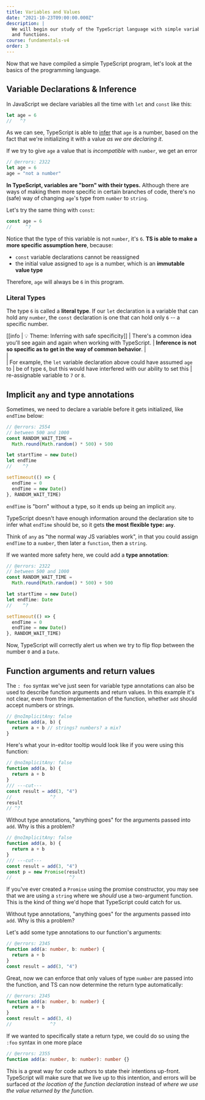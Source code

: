 ```yaml
---
title: Variables and Values
date: "2021-10-23T09:00:00.000Z"
description: |
  We will begin our study of the TypeScript language with simple variables
  and functions.
course: fundamentals-v4
order: 3
---
```


Now that we have compiled a simple TypeScript program, let's look at
the basics of the programming language.

## Variable Declarations & Inference

In JavaScript we declare variables all the time with `let` and `const` like this:

```ts twoslash
let age = 6
//   ^?
```

As we can see, TypeScript is able to [infer](https://www.typescriptlang.org/docs/handbook/type-inference.html) that `age` is a number, based on the
fact that we're initializing it with a value _as we are declaring it_.

If we try to give `age` a value that is _incompatible_ with `number`, we get an error

```ts twoslash
// @errors: 2322
let age = 6
age = "not a number"
```

**In TypeScript, variables are "born" with their types.** Although
there are ways of making them more specific in certain branches of code,
there's no (safe) way of changing `age`'s type from `number` to `string`.

Let's try the same thing with `const`:

```ts twoslash
const age = 6
//     ^?
```

Notice that the type of this variable is not `number`, it's `6`. **TS is able to make
a more specific assumption here**, because:

- `const` variable declarations cannot be reassigned
- the initial value assigned to `age` is a number, which is an **immutable value type**

Therefore, `age` will always be `6` in this program.

### Literal Types

The type `6` is called a **literal type**. If our `let` declaration is a variable
that can hold any `number`, the `const` declaration is one that can hold only `6` --
a specific number.

[[info | :bulb: Theme: Inferring with safe specificity]]
| There's a common idea you'll see again and again when working with TypeScript.
| **Inference is not so specific as to get in the way of common behavior**.
| <br />
| <br />
| For example, the `let` variable declaration above could have assumed `age` to
| be of type `6`, but this would have interfered with our ability to set this
| re-assignable variable to `7` or `8`.

## Implicit `any` and type annotations

Sometimes, we need to declare a variable before it gets initialized, like `endTime` below:

```ts twoslash
// @errors: 2554
// between 500 and 1000
const RANDOM_WAIT_TIME =
  Math.round(Math.random() * 500) + 500

let startTime = new Date()
let endTime
//    ^?

setTimeout(() => {
  endTime = 0
  endTime = new Date()
}, RANDOM_WAIT_TIME)
```

`endTime` is "born" without a type, so it ends up being an implicit `any`.

TypeScript doesn't have enough information around the declaration site to infer
what `endTime` should be, so it gets **the most flexible type: `any`**.

Think of `any` as "the normal way JS variables work", in that you could assign
`endTime` to a `number`, then later a `function`, then a `string`.

If we wanted more safety here, we could add a **type annotation**:

```ts twoslash
// @errors: 2322
// between 500 and 1000
const RANDOM_WAIT_TIME =
  Math.round(Math.random() * 500) + 500

let startTime = new Date()
let endTime: Date
//    ^?

setTimeout(() => {
  endTime = 0
  endTime = new Date()
}, RANDOM_WAIT_TIME)
```

Now, TypeScript will correctly alert us when we try to flip flop between the number `0` and
a `Date`.

## Function arguments and return values

The `: foo` syntax we've just seen for variable type annotations can also be used
to describe function arguments and return values. In this example it's not clear,
even from the implementation of the function, whether `add` should accept numbers or strings.

```ts twoslash
// @noImplicitAny: false
function add(a, b) {
  return a + b // strings? numbers? a mix?
}
```

Here's what your in-editor tooltip would look like if you were using this function:

```ts twoslash
// @noImplicitAny: false
function add(a, b) {
  return a + b
}
/// ---cut---
const result = add(3, "4")
//              ^?
result
// ^?
```

Without type annotations, "anything goes" for the arguments passed into `add`. Why is this a problem?

```ts twoslash
// @noImplicitAny: false
function add(a, b) {
  return a + b
}
/// ---cut---
const result = add(3, "4")
const p = new Promise(result)
//                     ^?
```

If you've ever created a `Promise` using the promise constructor, you may see
that we are using a `string` where we _should_ use a two-argument function. This
is the kind of thing we'd hope that TypeScript could catch for us.

Without type annotations, "anything goes" for the arguments passed into `add`. Why is this a problem?

Let's add some type annotations to our function's arguments:

```ts twoslash
// @errors: 2345
function add(a: number, b: number) {
  return a + b
}
const result = add(3, "4")
```

Great, now we can enforce that only values of type `number` are passed into the function,
and TS can now determine the return type automatically:

```ts twoslash
// @errors: 2345
function add(a: number, b: number) {
  return a + b
}
const result = add(3, 4)
//              ^?
```

If we wanted to specifically state a return type, we could do so using the `:foo` syntax in one more place

```ts twoslash
// @errors: 2355
function add(a: number, b: number): number {}
```

This is a great way for code authors to state their intentions up-front. TypeScript will make sure
that we live up to this intention, and errors will be surfaced _at the location of the function declaration_
instead of _where we use the value returned by the function_.
